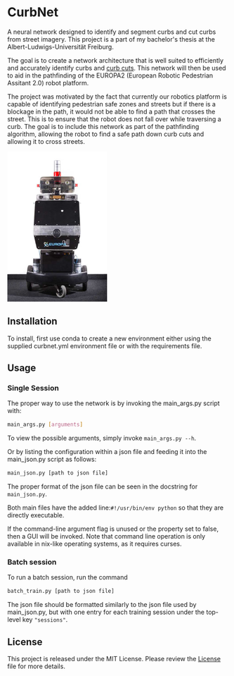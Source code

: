 # CurbNet
A neural network designed to identify and segment curbs and cut curbs from street imagery. This project is a part of my bachelor's thesis at the Albert-Ludwigs-Universität Freiburg.

The goal is to create a network architecture that is well suited to efficiently and accurately identify curbs and [curb cuts](https://en.wikipedia.org/wiki/Curb_cut). This network will then be used to aid in the pathfinding of the EUROPA2 (European Robotic Pedestrian Assitant 2.0) robot platform.

The project was motivated by the fact that currently our robotics platform is capable of identifying pedestrian safe zones and streets but if there is a blockage in the path, it would not be able to find a path that crosses the street. This is to ensure that the robot does not fall over while traversing a curb. The goal is to include this network as part of the pathfinding algorithm, allowing the robot to find a safe path down curb cuts and allowing it to cross streets.

![The EUROPA2 Robot Platform](https://github.com/yvan674/CurbNet/blob/master/media/europa2.jpg) 


## Installation
To install, first use conda to create a new environment either using the supplied curbnet.yml environment file or with the requirements file.

## Usage
### Single Session
The proper way to use the network is by invoking the main_args.py script with:
```bash
main_args.py [arguments]
```
To view the possible arguments, simply invoke `main_args.py --h`.

Or by listing the configuration within a json file and feeding it into the main_json.py script as follows:
```bash
main_json.py [path to json file]
```
The proper format of the json file can be seen in the docstring for `main_json.py`.

Both main files have the added line:`#!/usr/bin/env python` so that they are directly executable.

If the command-line argument flag is unused or the property set to false, then a GUI will be invoked.
Note that command line operation is only available in nix-like operating systems, as it requires curses.

### Batch session
To run a batch session, run the command
```bash
batch_train.py [path to json file]
```
The json file should be formatted similarly to the json file used by main_json.py, but with one entry for each training session under the top-level key `"sessions"`.

## License
This project is released under the MIT License. Please review the [License](https://raw.githubusercontent.com/yvan674/CurbNet/master/LICENSE) file for more details.
